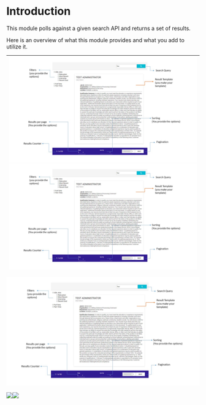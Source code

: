 # Introduction

This module polls against a given search API and returns a set of results.

Here is an overview of what this module provides and what you add to utilize it.

| ![](/assets/search-master.jpg)![](/docs/search-master.jpg) |
| :--- |


![](/docs/images/search-master.jpg)

![](/_book/gitbook/images/favicon.ico)![](/_book/gitbook/images/favicon1.ico)

